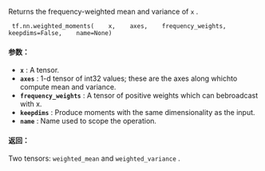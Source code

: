 Returns the frequency-weighted mean and variance of  `x` .

```
 tf.nn.weighted_moments(    x,    axes,    frequency_weights,    keepdims=False,    name=None) 
```

#### 参数：
- **`x`** : A tensor.
- **`axes`** : 1-d tensor of int32 values; these are the axes along whichto compute mean and variance.
- **`frequency_weights`** : A tensor of positive weights which can bebroadcast with x.
- **`keepdims`** : Produce moments with the same dimensionality as the input.
- **`name`** : Name used to scope the operation.


#### 返回：
Two tensors:  `weighted_mean`  and  `weighted_variance` .


